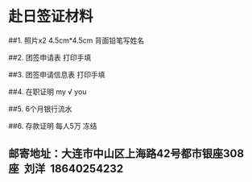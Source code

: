 # 赴日签证材料

##1.  照片x2 4.5cm*4.5cm 背面铅笔写姓名

##2.  团签申请表 打印手填

##3.  团签申请信息表 打印手填

##4.  在职证明 my √ you

##5.  6个月银行流水

##6.  存款证明 每人5万 冻结



## 邮寄地址：大连市中山区上海路42号都市银座308座  刘洋  18640254232 

